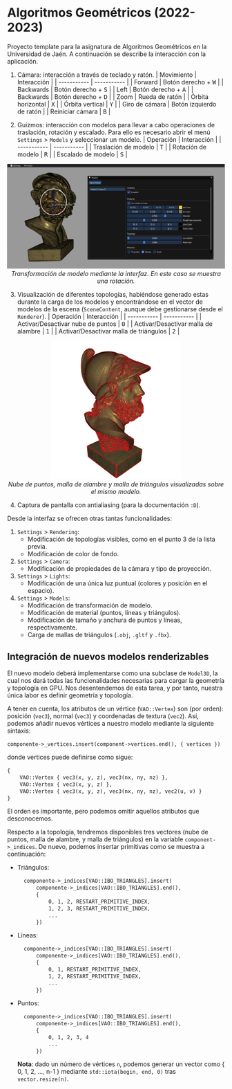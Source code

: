 # Algoritmos Geométricos (2022-2023)

Proyecto template para la asignatura de Algoritmos Geométricos en la Universidad de Jaén. A continuación se describe la interacción con la aplicación.

1. Cámara: interacción a través de teclado y ratón.
    | Movimiento | Interacción |
    | ----------- | ----------- |
    | Forward | Botón derecho + <kbd>W</kbd> |
    | Backwards | Botón derecho + <kbd>S</kbd> |
    | Left | Botón derecho + <kbd>A</kbd> |
    | Backwards | Botón derecho + <kbd>D</kbd> |
    | Zoom | Rueda de ratón |
    | Órbita horizontal | <kbd>X</kbd> |
    | Órbita vertical | <kbd>Y</kbd> |
    | Giro de cámara | Botón izquierdo de ratón |
    | Reiniciar cámara | <kbd>B</kbd> |

2. Guizmos: interacción con modelos para llevar a cabo operaciones de traslación, rotación y escalado. Para ello es necesario abrir el menú `Settings` > `Models` y seleccionar un modelo.
    | Operación | Interacción |
    | ----------- | ----------- |
    | Traslación de modelo | <kbd>T</kbd> |
    | Rotación de modelo | <kbd>R</kbd> |
    | Escalado de modelo | <kbd>S</kbd> |

<p align="center">
    <img src="readme_assets/guizmo.png" width=800 /></br>
    <em>Transformación de modelo mediante la interfaz. En este caso se muestra una rotación.</em>
</p>

3. Visualización de diferentes topologías, habiéndose generado estas durante la carga de los modelos y encontrándose en el vector de modelos de la escena (`SceneContent`, aunque debe gestionarse desde el `Renderer`).
    | Operación | Interacción |
    | ----------- | ----------- |
    | Activar/Desactivar nube de puntos | <kbd>0</kbd> |
    | Activar/Desactivar malla de alambre | <kbd>1</kbd> |
    | Activar/Desactivar malla de triángulos | <kbd>2</kbd> |

<p align="center">
    <img src="readme_assets/topology.png" width=300 /></br>
    <em>Nube de puntos, malla de alambre y malla de triángulos visualizadas sobre el mismo modelo.</em>
</p>

4. Captura de pantalla con antialiasing (para la documentación `:D`).

Desde la interfaz se ofrecen otras tantas funcionalidades:

1. `Settings` > `Rendering`: 
    - Modificación de topologías visibles, como en el punto 3 de la lista previa. 
    - Modificación de color de fondo.
2. `Settings` > `Camera`:
    - Modificación de propiedades de la cámara y tipo de proyección.
3. `Settings` > `Lights`: 
    - Modificación de una única luz puntual (colores y posición en el espacio). 
4. `Settings` > `Models`:
    - Modificación de transformación de modelo.
    - Modificación de material (puntos, líneas y triángulos).
    - Modificación de tamaño y anchura de puntos y líneas, respectivamente. 
    - Carga de mallas de triángulos (`.obj`, `.gltf` y `.fbx`).

## Integración de nuevos modelos renderizables

El nuevo modelo deberá implementarse como una subclase de `Model3D`, la cual nos dará todas las funcionalidades necesarias para cargar la geometría y topología en GPU. Nos desentendemos de esta tarea, y por tanto, nuestra única labor es definir geometría y topología. 

A tener en cuenta, los atributos de un vértice (`VAO::Vertex`) son (por orden): posición (`vec3`), normal (`vec3`) y coordenadas de textura (`vec2`).
Así, podemos añadir nuevos vértices a nuestro modelo mediante la siguiente sintaxis:

    componente->_vertices.insert(component->vertices.end(), { vertices })

donde vertices puede definirse como sigue:

    {   
        VAO::Vertex { vec3(x, y, z), vec3(nx, ny, nz) },
        VAO::Vertex { vec3(x, y, z) },
        VAO::Vertex { vec3(x, y, z), vec3(nx, ny, nz), vec2(u, v) }
    }

El orden es importante, pero podemos omitir aquellos atributos que desconocemos.

Respecto a la topología, tendremos disponibles tres vectores (nube de puntos, malla de alambre, y malla de triángulos) en la variable `component->_indices`. De nuevo, podemos insertar primitivas como se muestra a continuación:

- Triángulos: 
    
        componente->_indices[VAO::IBO_TRIANGLES].insert(
            componente->_indices[VAO::IBO_TRIANGLES].end(), 
            { 
                0, 1, 2, RESTART_PRIMITIVE_INDEX,
                1, 2, 3, RESTART_PRIMITIVE_INDEX,
                ...
            })

- Líneas: 
    
        componente->_indices[VAO::IBO_TRIANGLES].insert(
            componente->_indices[VAO::IBO_TRIANGLES].end(), 
            { 
                0, 1, RESTART_PRIMITIVE_INDEX,
                1, 2, RESTART_PRIMITIVE_INDEX,
                ...
            })

- Puntos: 
    
        componente->_indices[VAO::IBO_TRIANGLES].insert(
            componente->_indices[VAO::IBO_TRIANGLES].end(), 
            { 
                0, 1, 2, 3, 4
                ...
            })
    
    **Nota**: dado un número de vértices `n`, podemos generar un vector como { 0, 1, 2, ..., n-1 } mediante `std::iota(begin, end, 0)` tras `vector.resize(n)`.